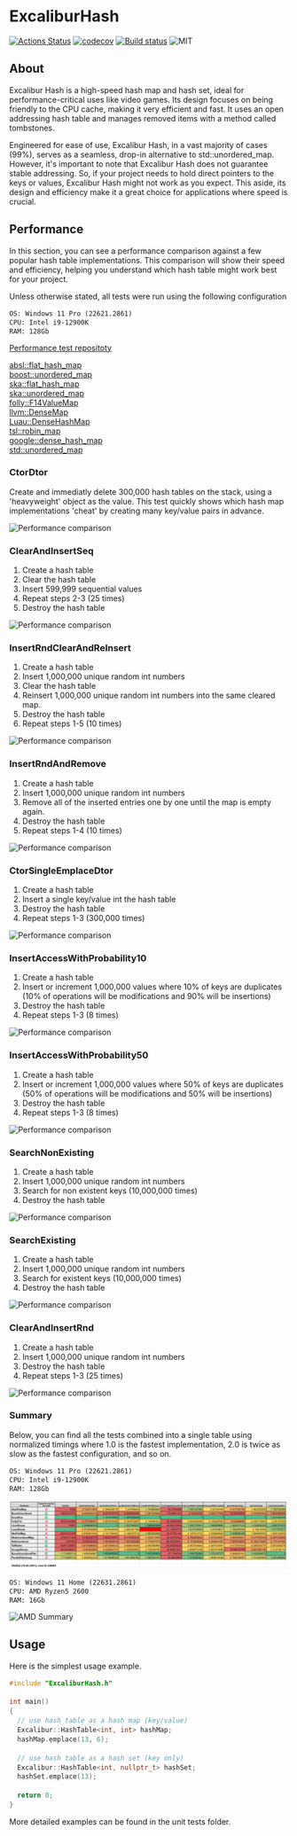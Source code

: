 # ExcaliburHash

[![Actions Status](https://github.com/SergeyMakeev/ExcaliburHash/workflows/build/badge.svg)](https://github.com/SergeyMakeev/ExcaliburHash/actions)
[![codecov](https://codecov.io/gh/SergeyMakeev/ExcaliburHash/branch/main/graph/badge.svg?token=8YKFZPXMEE)](https://codecov.io/gh/SergeyMakeev/ExcaliburHash)
[![Build status](https://ci.appveyor.com/api/projects/status/vsdtgfr4jubgj2hi?svg=true)](https://ci.appveyor.com/project/SergeyMakeev/excaliburhash)
![MIT](https://img.shields.io/badge/license-MIT-blue.svg)

## About

Excalibur Hash is a high-speed hash map and hash set, ideal for performance-critical uses like video games.
Its design focuses on being friendly to the CPU cache, making it very efficient and fast.
It uses an open addressing hash table and manages removed items with a method called tombstones.

Engineered for ease of use, Excalibur Hash, in a vast majority of cases (99%), serves as a seamless, drop-in alternative to std::unordered_map. However, it's important to note that Excalibur Hash does not guarantee stable addressing.
So, if your project needs to hold direct pointers to the keys or values, Excalibur Hash might not work as you expect. This aside, its design and efficiency make it a great choice for applications where speed is crucial.

## Performance

In this section, you can see a performance comparison against a few popular hash table implementations.
This comparison will show their speed and efficiency, helping you understand which hash table might work best for your project.


Unless otherwise stated, all tests were run using the following configuration
```
OS: Windows 11 Pro (22621.2861)
CPU: Intel i9-12900K
RAM: 128Gb 
```

[Performance test repositoty](https://github.com/SergeyMakeev/SimpleHashTest)  


[absl::flat_hash_map](https://github.com/abseil/abseil-cpp/tree/d3f0c70673ed71ba1581702bbbd0aa8865a575d1)  
[boost::unordered_map](https://github.com/boostorg/unordered/tree/33f81fd49039bccd1aa3dfd5a29ef6073b93009c)  
[ska::flat_hash_map](https://github.com/skarupke/flat_hash_map/tree/2c4687431f978f02a3780e24b8b701d22aa32d9c)  
[ska::unordered_map](https://github.com/skarupke/flat_hash_map/tree/2c4687431f978f02a3780e24b8b701d22aa32d9c)  
[folly::F14ValueMap](https://github.com/facebook/folly/tree/0a095b9ad97da342672cad0d982dd21a9551775c)  
[llvm::DenseMap](https://github.com/llvm/llvm-project/tree/072e0aabbc457b8802dcf7b483e3acebfbde1c33)  
[Luau::DenseHashMap](https://github.com/luau-lang/luau/tree/72d8d443431875607fd457a13fe36ea62804d327)  
[tsl::robin_map](https://github.com/Tessil/robin-map/tree/c7595ba0582e832dfd7c3cbd8c6788faf3d88478)  
[google::dense_hash_map](https://github.com/sparsehash/sparsehash/tree/1dffea3d917445d70d33d0c7492919fc4408fe5c)  
[std::unordered_map](https://github.com/microsoft/STL)  


### CtorDtor

Create and immediatly delete 300,000 hash tables on the stack, using a 'heavyweight' object as the value.
This test quickly shows which hash map implementations 'cheat' by creating many key/value pairs in advance.

![Performance comparison](https://raw.githubusercontent.com/SergeyMakeev/ExcaliburHash/master/Images/Test01.png)


### ClearAndInsertSeq

1. Create a hash table
2. Clear the hash table
3. Insert 599,999 sequential values
4. Repeat steps 2-3 (25 times)
5. Destroy the hash table

![Performance comparison](https://raw.githubusercontent.com/SergeyMakeev/ExcaliburHash/master/Images/Test02.png)

### InsertRndClearAndReInsert

1. Create a hash table
2. Insert 1,000,000 unique random int numbers
3. Clear the hash table
4. Reinsert 1,000,000 unique random int numbers into the same cleared map.
5. Destroy the hash table
6. Repeat steps 1-5 (10 times)

![Performance comparison](https://raw.githubusercontent.com/SergeyMakeev/ExcaliburHash/master/Images/Test03.png)


### InsertRndAndRemove

1. Create a hash table
2. Insert 1,000,000 unique random int numbers
3. Remove all of the inserted entries one by one until the map is empty again.
4. Destroy the hash table
5. Repeat steps 1-4 (10 times)

![Performance comparison](https://raw.githubusercontent.com/SergeyMakeev/ExcaliburHash/master/Images/Test04.png)

### CtorSingleEmplaceDtor
1. Create a hash table
2. Insert a single key/value int the hash table
3. Destroy the hash table
4. Repeat steps 1-3 (300,000 times)

![Performance comparison](https://raw.githubusercontent.com/SergeyMakeev/ExcaliburHash/master/Images/Test05.png)


### InsertAccessWithProbability10
1. Create a hash table
2. Insert or increment 1,000,000 values where 10% of keys are duplicates
   (10% of operations will be modifications and 90% will be insertions)
3. Destroy the hash table
4. Repeat steps 1-3 (8 times)

![Performance comparison](https://raw.githubusercontent.com/SergeyMakeev/ExcaliburHash/master/Images/Test06.png)


### InsertAccessWithProbability50
1. Create a hash table
2. Insert or increment 1,000,000 values where 50% of keys are duplicates
   (50% of operations will be modifications and 50% will be insertions)
3. Destroy the hash table
4. Repeat steps 1-3 (8 times)

![Performance comparison](https://raw.githubusercontent.com/SergeyMakeev/ExcaliburHash/master/Images/Test07.png)

### SearchNonExisting
1. Create a hash table
2. Insert 1,000,000 unique random int numbers
3. Search for non existent keys (10,000,000 times)
4. Destroy the hash table

![Performance comparison](https://raw.githubusercontent.com/SergeyMakeev/ExcaliburHash/master/Images/Test08.png)


### SearchExisting
1. Create a hash table
2. Insert 1,000,000 unique random int numbers
3. Search for existent keys (10,000,000 times)
4. Destroy the hash table


![Performance comparison](https://raw.githubusercontent.com/SergeyMakeev/ExcaliburHash/master/Images/Test09.png)

### ClearAndInsertRnd

1. Create a hash table
2. Insert 1,000,000 unique random int numbers
3. Destroy the hash table
4. Repeat steps 1-3 (25 times)

![Performance comparison](https://raw.githubusercontent.com/SergeyMakeev/ExcaliburHash/master/Images/Test10.png)

### Summary

Below, you can find all the tests combined into a single table using normalized timings where 1.0 is the fastest implementation, 2.0 is twice as slow as the fastest configuration, and so on.

```
OS: Windows 11 Pro (22621.2861)
CPU: Intel i9-12900K
RAM: 128Gb 
```
![Intel Summary](https://raw.githubusercontent.com/SergeyMakeev/ExcaliburHash/master/Images/intel_summary.png)


```
OS: Windows 11 Home (22631.2861)
CPU: AMD Ryzen5 2600
RAM: 16Gb 
```
![AMD Summary](https://raw.githubusercontent.com/SergeyMakeev/ExcaliburHash/master/Images/amd_summary.png)


## Usage

Here is the simplest usage example.

```cpp
#include "ExcaliburHash.h"

int main()
{
  // use hash table as a hash map (key/value)
  Excalibur::HashTable<int, int> hashMap;
  hashMap.emplace(13, 6);

  // use hash table as a hash set (key only)
  Excalibur::HashTable<int, nullptr_t> hashSet;
  hashSet.emplace(13);

  return 0;
}
```


More detailed examples can be found in the unit tests folder.
